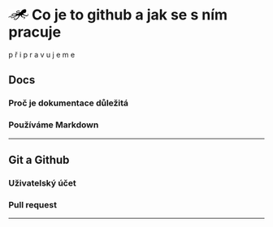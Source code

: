# ![logo](img/logo_small.png) Co je to github a jak se s ním pracuje

p ř i p r a v u j e m e

## Docs

### Proč je dokumentace důležitá

### Používáme Markdown

---

## Git a Github

### Uživatelský účet

### Pull request

---